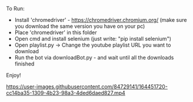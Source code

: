 To Run:
- Install 'chromedriver' - https://chromedriver.chromium.org/ (make sure you download the same version you have on your pc)
- Place 'chromedriver' in this folder
- Open cmd and install selenium (just write: "pip install selenium")
- Open playlist.py -> Change the youtube playlist URL you want to download
- Run the bot via downloadBot.py - and wait until all the downloads finished

Enjoy!



https://user-images.githubusercontent.com/84729141/164451720-cc14ba35-1309-4b23-98a3-4ded6daed827.mp4
